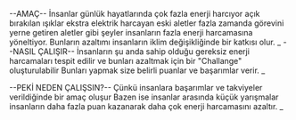--AMAÇ--
İnsanlar günlük hayatlarında çok fazla enerji harcıyor 
açık bırakılan ışıklar
ekstra elektrik harcayan eski aletler 
fazla zamanda görevini yerne getiren aletler
gibi şeyler insanların fazla enerji harcamasına yöneltiyor.
Bunların azaltımı insanların iklim değişikliğinde bir katkısı olur.
_
--NASIL ÇALIŞIR--
İnsanların şu anda sahip olduğu gereksiz enerji harcamaları
tespit edilir ve bunları azaltmak için bir "Challange" oluşturulabilir
Bunları yapmak size belirli puanlar ve başarımlar verir.
_

--PEKİ NEDEN ÇALIŞSIN?--
Çünkü insanlara başarımlar ve takviyeler verildiğinde bir amaç oluşur
Bazen ise insanlar arasında küçük yarışmalar insanların daha fazla puan kazanarak
daha çok enerji harcamasını azaltır.
_
